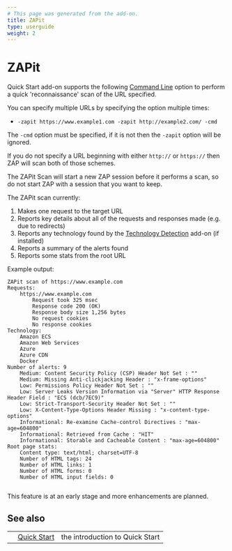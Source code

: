 ```yaml
---
# This page was generated from the add-on.
title: ZAPit
type: userguide
weight: 2
---
```


# ZAPit

Quick Start add-on supports the following [Command Line](/docs/desktop/addons/quick-start/cmdline/) option to perform a quick 'reconnaissance' scan of the URL specified.


You can specify multiple URLs by specifying the option multiple times:

* `-zapit https://www.example1.com -zapit http://example2.com/ -cmd`

The `-cmd` option must be specified, if it is not then the `-zapit` option will be ignored.


If you do not specify a URL beginning with either `http://` or `https://` then ZAP will
scan both of those schemes.


The ZAPit Scan will start a new ZAP session before it performs a scan, so do not start ZAP with a session that you want to keep.


The ZAPit scan currently:

1. Makes one request to the target URL
2. Reports key details about all of the requests and responses made (e.g. due to redirects)
3. Reports any technology found by the [Technology Detection](/docs/desktop/addons/technology-detection/) add-on (if installed)
4. Reports a summary of the alerts found
5. Reports some stats from the root URL


Example output:

```
ZAPit scan of https://www.example.com
Requests:
	https://www.example.com
		Request took 325 msec
		Response code 200 (OK)
		Response body size 1,256 bytes
		No request cookies
		No response cookies
Technology:
	Amazon ECS
	Amazon Web Services
	Azure
	Azure CDN
	Docker
Number of alerts: 9
	Medium: Content Security Policy (CSP) Header Not Set : ""
	Medium: Missing Anti-clickjacking Header : "x-frame-options"
	Low: Permissions Policy Header Not Set : ""
	Low: Server Leaks Version Information via "Server" HTTP Response Header Field : "ECS (dcb/7EC9)"
	Low: Strict-Transport-Security Header Not Set : ""
	Low: X-Content-Type-Options Header Missing : "x-content-type-options"
	Informational: Re-examine Cache-control Directives : "max-age=604800"
	Informational: Retrieved from Cache : "HIT"
	Informational: Storable and Cacheable Content : "max-age=604800"
Root page stats:
	Content type: text/html; charset=UTF-8
	Number of HTML tags: 24
	Number of HTML links: 1
	Number of HTML forms: 0
	Number of HTML input fields: 0
	
```

This feature is at an early stage and more enhancements are planned.

## See also

|   |                                                  |                                 |
|---|--------------------------------------------------|---------------------------------|
|   | [Quick Start](/docs/desktop/addons/quick-start/) | the introduction to Quick Start |
